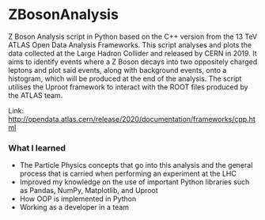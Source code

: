 # ZBosonAnalysis

Z Boson Analysis script in Python based on the C++ version from the 13 TeV ATLAS Open Data Analysis Frameworks. 
This script analyses and plots the data collected at the Large Hadron Collider and released by CERN in 2019. It aims to 
identify events where a Z Boson decays into two oppositely charged leptons and plot said events, along with background events, 
onto a histogram, which will be produced at the end of the analysis. The script utilises the Uproot framework to interact with
the ROOT files produced by the ATLAS team.

Link: http://opendata.atlas.cern/release/2020/documentation/frameworks/cpp.html

### What I learned

 - The Particle Physics concepts that go into this analysis and the general process that is carried when performing an experiment at the LHC
 - Improved my knowledge on the use of important Python libraries such as Pandas, NumPy, Matplotlib, and Uproot
 - How OOP is implemented in Python
 - Working as a developer in a team
